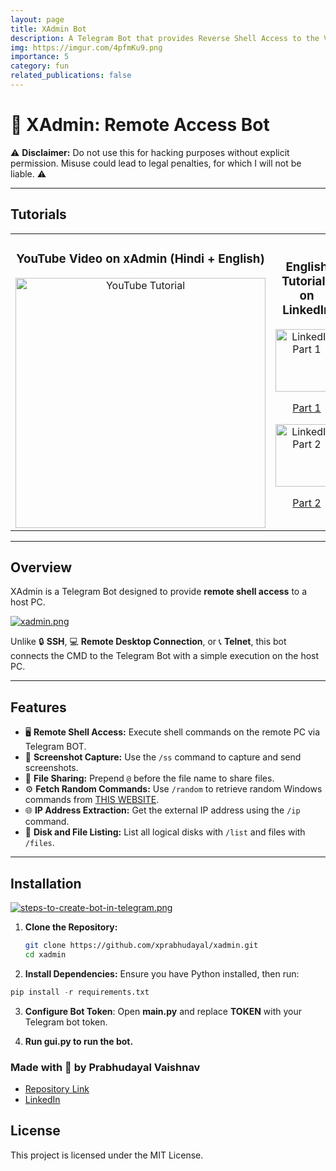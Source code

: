 ```yaml
---
layout: page
title: XAdmin Bot
description: A Telegram Bot that provides Reverse Shell Access to the Victim's PC.
img: https://imgur.com/4pfmKu9.png
importance: 5
category: fun
related_publications: false
---
```


# 🚀 XAdmin: Remote Access Bot

⚠️ **Disclaimer:** Do not use this for hacking purposes without explicit permission. Misuse could lead to legal penalties, for which I will not be liable. ⚠️

---

## Tutorials

<table>
   <tr>
      <td align="center">
         <h3>YouTube Video on xAdmin (Hindi + English)</h3>
         <a href="https://www.youtube.com/watch?v=WWFra-7nBOY">
            <img src="https://imgur.com/4pfmKu9.png" alt="YouTube Tutorial" width="400"/>
         </a>
      </td>
      <td align="center">
         <h3>English Tutorials on LinkedIn</h3>
         <a href="https://www.linkedin.com/feed/update/urn:li:activity:7196088521957224449/">
            <img src="https://static.vecteezy.com/system/resources/previews/017/339/624/original/linkedin-icon-free-png.png" alt="LinkedIn Part 1" width="100"/>
            <p>Part 1</p>
         </a>
         <a href="https://www.linkedin.com/feed/update/urn:li:activity:7199457151847714816/">
            <img src="https://static.vecteezy.com/system/resources/previews/017/339/624/original/linkedin-icon-free-png.png" alt="LinkedIn Part 2" width="100"/>
            <p>Part 2</p>
         </a>
      </td>
   </tr>
</table>

---

## Overview

XAdmin is a Telegram Bot designed to provide **remote shell access** to a host PC. 

[![xadmin.png](https://i.postimg.cc/cL6vJ3Yb/xadmin.png)](https://postimg.cc/v4FYqc0r)

Unlike 🔒 **SSH**, 💻 **Remote Desktop Connection**, or 📞 **Telnet**, this bot connects the CMD to the Telegram Bot with a simple execution on the host PC.

---

## Features

- 🖥️ **Remote Shell Access:** Execute shell commands on the remote PC via Telegram BOT.
- 📸 **Screenshot Capture:** Use the `/ss` command to capture and send screenshots.
- 📂 **File Sharing:** Prepend `@` before the file name to share files.
- ⚙️ **Fetch Random Commands:** Use `/random` to retrieve random Windows commands from [THIS WEBSITE](https://www.computerhope.com/msdos.htm#commands).
- 🌐 **IP Address Extraction:** Get the external IP address using the `/ip` command.
- 💾 **Disk and File Listing:** List all logical disks with `/list` and files with `/files`.

---

## Installation

[![steps-to-create-bot-in-telegram.png](https://i.postimg.cc/Kjg98HZ8/steps-to-create-bot-in-telegram.png)](https://postimg.cc/fSD7H5tG)

1. **Clone the Repository:**
   ```bash
   git clone https://github.com/xprabhudayal/xadmin.git
   cd xadmin
   ```
2. **Install Dependencies:** 
Ensure you have Python installed, then run:
```python
pip install -r requirements.txt
```

3. **Configure Bot Token**:
Open **main.py** and replace **TOKEN** with your Telegram bot token.

4. **Run gui.py to run the bot.**


### Made with 💖 by Prabhudayal Vaishnav 
- [Repository Link](https://github.com/xprabhudayal/xadmin) 
- [LinkedIn](https://www.linkedin.com/in/xprabhudayal/)

## License
This project is licensed under the MIT License.